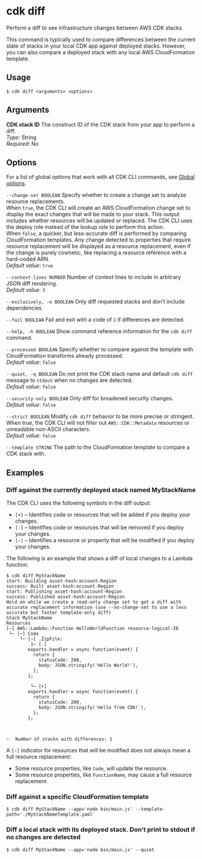 # cdk diff<a name="ref-cli-cmd-diff"></a>

Perform a diff to see infrastructure changes between AWS CDK stacks.

This command is typically used to compare differences between the current state of stacks in your local CDK app against deployed stacks. However, you can also compare a deployed stack with any local AWS CloudFormation template.

## Usage<a name="ref-cli-cmd-diff-usage"></a>

```
$ cdk diff <arguments> <options>
```

## Arguments<a name="ref-cli-cmd-diff-args"></a>

**CDK stack ID**  <a name="ref-cli-cmd-diff-args-stack-name"></a>
The construct ID of the CDK stack from your app to perform a diff.  
*Type*: String  
*Required*: No

## Options<a name="ref-cli-cmd-diff-options"></a>

For a list of global options that work with all CDK CLI commands, see [Global options](ref-cli-cmd.md#ref-cli-cmd-options).

`--change-set BOOLEAN`  <a name="ref-cli-cmd-diff-options-change-set"></a>
Specify whether to create a change set to analyze resource replacements.  
When `true`, the CDK CLI will create an AWS CloudFormation change set to display the exact changes that will be made to your stack. This output includes whether resources will be updated or replaced. The CDK CLI uses the deploy role instead of the lookup role to perform this action.  
When `false`, a quicker, but less-accurate diff is performed by comparing CloudFormation templates. Any change detected to properties that require resource replacement will be displayed as a resource replacement, even if the change is purely cosmetic, like replacing a resource reference with a hard-coded ARN.  
*Default value*: `true`

`--context-lines NUMBER`  <a name="ref-cli-cmd-diff-options-context-lines"></a>
Number of context lines to include in arbitrary JSON diff rendering.  
*Default value*: `3`

`--exclusively, -e BOOLEAN`  <a name="ref-cli-cmd-diff-options-exclusively"></a>
Only diff requested stacks and don’t include dependencies.

`--fail BOOLEAN`  <a name="ref-cli-cmd-diff-options-fail"></a>
Fail and exit with a code of `1` if differences are detected.

`--help, -h BOOLEAN`  <a name="ref-cli-cmd-diff-options-help"></a>
Show command reference information for the `cdk diff` command.

`--processed BOOLEAN`  <a name="ref-cli-cmd-diff-options-processed"></a>
Specify whether to compare against the template with CloudFormation transforms already processed.  
*Default value*: `false`

`--quiet, -q BOOLEAN`  <a name="ref-cli-cmd-diff-options-quiet"></a>
Do not print the CDK stack name and default `cdk diff` message to `stdout` when no changes are detected.  
*Default value*: `false`

`--security-only BOOLEAN`  <a name="ref-cli-cmd-diff-options-security-only"></a>
Only diff for broadened security changes.  
*Default value*: `false`

`--strict BOOLEAN`  <a name="ref-cli-cmd-diff-options-strict"></a>
Modify `cdk diff` behavior to be more precise or stringent. When true, the CDK CLI will not filter out `AWS::CDK::Metadata` resources or unreadable non-ASCII characters.  
*Default value*: `false`

`--template STRING`  <a name="ref-cli-cmd-diff-options-template"></a>
The path to the CloudFormation template to compare a CDK stack with.

## Examples<a name="ref-cli-cmd-diff-examples"></a>

### Diff against the currently deployed stack named MyStackName<a name="ref-cli-cmd-diff-examples-1"></a>

The CDK CLI uses the following symbols in the diff output:
+ `[+]` – Identifies code or resources that will be added if you deploy your changes.
+ `[-]` – Identifies code or resources that will be removed if you deploy your changes.
+ `[~]` – Identifies a resource or property that will be modified if you deploy your changes.

The following is an example that shows a diff of local changes to a Lambda function:

```
$ cdk diff MyStackName
start: Building asset-hash:account-Region
success: Built asset-hash:account-Region
start: Publishing asset-hash:account-Region
success: Published asset-hash:account-Region
Hold on while we create a read-only change set to get a diff with accurate replacement information (use --no-change-set to use a less accurate but faster template-only diff)
Stack MyStackName
Resources
[~] AWS::Lambda::Function HelloWorldFunction resource-logical-ID
 └─ [~] Code
     └─ [~] .ZipFile:
         ├─ [-] 
        exports.handler = async function(event) {
          return {
            statusCode: 200,
            body: JSON.stringify('Hello World!'),
          };
        };
      
         └─ [+] 
        exports.handler = async function(event) {
          return {
            statusCode: 200,
            body: JSON.stringify('Hello from CDK!'),
          };
        };
      


✨  Number of stacks with differences: 1
```

A `[~]` indicator for resources that will be modified does not always mean a full resource replacement:
+ Some resource properties, like `Code`, will update the resource.
+ Some resource properties, like `FunctionName`, may cause a full resource replacement.

### Diff against a specific CloudFormation template<a name="ref-cli-cmd-diff-examples-2"></a>

```
$ cdk diff MyStackName --app='node bin/main.js' --template-path='./MyStackNameTemplate.yaml'
```

### Diff a local stack with its deployed stack. Don’t print to stdout if no changes are detected<a name="ref-cli-cmd-diff-examples-3"></a>

```
$ cdk diff MyStackName --app='node bin/main.js' --quiet
```